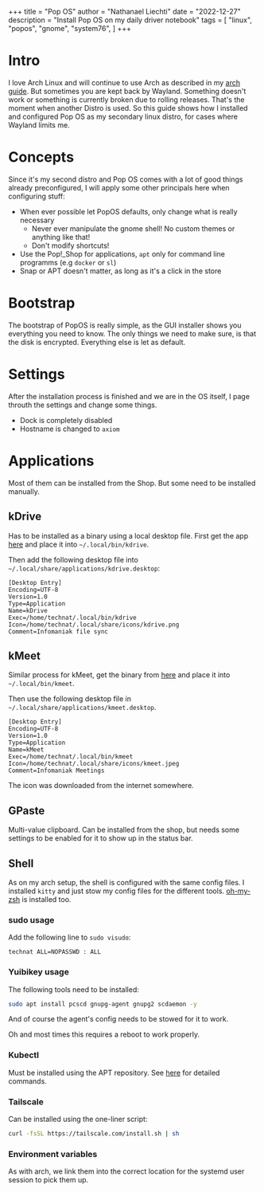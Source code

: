 +++
title = "Pop OS"
author = "Nathanael Liechti"
date = "2022-12-27"
description = "Install Pop OS on my daily driver notebook"
tags = [
  "linux",
  "popos",
  "gnome",
  "system76",
]
+++

# Intro

I love Arch Linux and will continue to use Arch as described in my [arch guide](./arch.md). But sometimes you are kept back by Wayland. Something doesn't work or something is currently broken due to rolling releases. That's the moment when another Distro is used. So this guide shows how I installed and configured Pop OS as my secondary linux distro, for cases where Wayland limits me.

# Concepts

Since it's my second distro and Pop OS comes with a lot of good things already preconfigured, I will apply some other principals here when configuring stuff:

- When ever possible let PopOS defaults, only change what is really necessary
  - Never ever manipulate the gnome shell! No custom themes or anything like that!
  - Don't modify shortcuts!
- Use the Pop!_Shop for applications, `apt` only for command line programms (e.g `docker` or `sl`)
- Snap or APT doesn't matter, as long as it's a click in the store

# Bootstrap

The bootstrap of PopOS is really simple, as the GUI installer shows you everything you need to know. The only things we need to make sure, is that the disk is encrypted. Everything else is let as default.

# Settings

After the installation process is finished and we are in the OS itself, I page throuth the settings and change some things.

- Dock is completely disabled
- Hostname is changed to `axiom`

# Applications

Most of them can be installed from the Shop. But some need to be installed manually.

## kDrive

Has to be installed as a binary using a local desktop file. First get the app [here](https://www.infomaniak.com/en/apps/download-kdrive) and place it into `~/.local/bin/kdrive`.

Then add the following desktop file into `~/.local/share/applications/kdrive.desktop`:

```
[Desktop Entry]
Encoding=UTF-8
Version=1.0
Type=Application
Name=kDrive
Exec=/home/technat/.local/bin/kdrive
Icon=/home/technat/.local/share/icons/kdrive.png
Comment=Infomaniak file sync
```

## kMeet

Similar process for kMeet, get the binary from [here](https://www.infomaniak.com/en/apps/download-kmeet) and place it into `~/.local/bin/kmeet`.

Then use the following desktop file in `~/.local/share/applications/kmeet.desktop`.

```
[Desktop Entry]
Encoding=UTF-8
Version=1.0
Type=Application
Name=kMeet
Exec=/home/technat/.local/bin/kmeet
Icon=/home/technat/.local/share/icons/kmeet.jpeg
Comment=Infomaniak Meetings
```

The icon was downloaded from the internet somewhere.

## GPaste

Multi-value clipboard. Can be installed from the shop, but needs some settings to be enabled for it to show up in the status bar.

## Shell

As on my arch setup, the shell is configured with the same config files. I installed `kitty` and just stow my config files for the different tools. [oh-my-zsh](https://ohmyz.sh/) is installed too.

### sudo usage

Add the following line to `sudo visudo`:

```
technat ALL=NOPASSWD : ALL
```

### Yuibikey usage

The following tools need to be installed:

```bash
sudo apt install pcscd gnupg-agent gnupg2 scdaemon -y
```

And of course the agent's config needs to be stowed for it to work.

Oh and most times this requires a reboot to work properly.

### Kubectl

Must be installed using the APT repository. See [here](https://kubernetes.io/docs/tasks/tools/install-kubectl-linux/) for detailed commands.

### Tailscale

Can be installed using the one-liner script:

```bash
curl -fsSL https://tailscale.com/install.sh | sh
```

### Environment variables

As with arch, we link them into the correct location for the systemd user session to pick them up.
